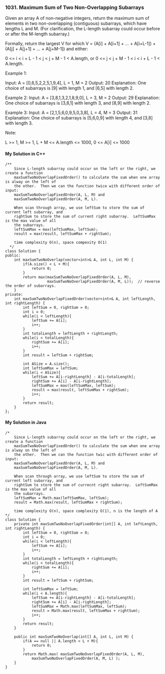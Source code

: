 ### 1031. Maximum Sum of Two Non-Overlapping Subarrays

Given an array A of non-negative integers, return the maximum sum of elements in two non-overlapping (contiguous) subarrays, which have lengths L and M.  (For 
clarification, the L-length subarray could occur before or after the M-length subarray.)

Formally, return the largest V for which V = (A[i] + A[i+1] + ... + A[i+L-1]) + (A[j] + A[j+1] + ... + A[j+M-1]) and either:

0 <= i < i + L - 1 < j < j + M - 1 < A.length, or
0 <= j < j + M - 1 < i < i + L - 1 < A.length.
 

Example 1:

Input: A = [0,6,5,2,2,5,1,9,4], L = 1, M = 2
Output: 20
Explanation: One choice of subarrays is [9] with length 1, and [6,5] with length 2.

Example 2:
Input: A = [3,8,1,3,2,1,8,9,0], L = 3, M = 2
Output: 29
Explanation: One choice of subarrays is [3,8,1] with length 3, and [8,9] with length 2.

Example 3:
Input: A = [2,1,5,6,0,9,5,0,3,8], L = 4, M = 3
Output: 31
Explanation: One choice of subarrays is [5,6,0,9] with length 4, and [3,8] with length 3.
 
Note:

L >= 1,
M >= 1,
L + M <= A.length <= 1000,
0 <= A[i] <= 1000




#### My Solution in C++
```
/**
    Since L-length subarray could occur on the left or the right, we create a function 
    maxSumTwoNoOverlapFixedOrder() to calculate the sum when one array is alway on the left of
    the other.  Then we can the function twice with different order of input:
    maxSumTwoNoOverlapFixedOrder(A, L, M) and
    maxSumTwoNoOverlapFixedOrder(A, M, L).
    
    When scan through array, we use leftSum to store the sum of current left subarray, and 
    rightSum to store the sum of current right subarray.  LeftSumMax is the max value of all
    the subarrays.
    leftSumMax = max(leftSumMax, leftSum);
    result = max(result, leftSumMax + rightSum);
    
    time complexity O(n), space compexity O(1)
  */
class Solution {
public:
    int maxSumTwoNoOverlap(vector<int>& A, int L, int M) {
        if(A.size() < L + M){
            return 0;
        }
        return max(maxSumTwoNoOverlapFixedOrder(A, L, M),
                   maxSumTwoNoOverlapFixedOrder(A, M, L));  // reverse the order of subarrays.
    }
private:
    int maxSumTwoNoOverlapFixedOrder(vector<int>& A, int leftLength, int rightLength) {
        int leftSum = 0, rightSum = 0;
        int i = 0;
        while(i < leftLength){
            leftSum += A[i];
            i++;
        }
        int totalLength = leftLength + rightLength;
        while(i < totalLength){
            rightSum += A[i];
            i++;
        }
        int result = leftSum + rightSum;
        
        int ASize = A.size();
        int leftSumMax = leftSum;
        while(i < ASize){
            leftSum += A[i-rightLength] - A[i-totalLength];
            rightSum += A[i] - A[i-rightLength];
            leftSumMax = max(leftSumMax, leftSum);
            result = max(result, leftSumMax + rightSum);
            i++;
        }
        return result;
    }
};
```



#### My Solution in Java
```
/*  
    Since L-length subarray could occur on the left or the right, we create a function 
    maxSumTwoNoOverlapFixedOrder() to calculate the sum when one array is alway on the left of
    the other.  Then we can the function twic with different order of input:
    maxSumTwoNoOverlapFixedOrder(A, L, M) and
    maxSumTwoNoOverlapFixedOrder(A, M, L).
    
    When scan through array, we use leftSum to store the sum of current left subarray, and 
    rightSum to store the sum of currecnt right subarray.  LeftSumMax is the max value of all
    the subarrays.
    leftSumMax = Math.max(leftSumMax, leftSum);
    result = Math.max(result, leftSumMax + rightSum);
    
    time complexity O(n), space complexity O(1), n is the length of A
*/
class Solution {
    private int maxSumTwoNoOverlapFixedOrder(int[] A, int leftLength, int rightLength) {
        int leftSum = 0, rightSum = 0;
        int i = 0;
        while(i < leftLength){
            leftSum += A[i];
            i++;
        }
        int totalLength = leftLength + rightLength;
        while(i < totalLength){
            rightSum += A[i];
            i++;
        }
        int result = leftSum + rightSum;
        
        int leftSumMax = leftSum;
        while(i < A.length){
            leftSum += A[i-rightLength] - A[i-totalLength];
            rightSum += A[i] - A[i-rightLength];
            leftSumMax = Math.max(leftSumMax, leftSum);
            result = Math.max(result, leftSumMax + rightSum);
            i++;
        }
        return result;
    }
    
    public int maxSumTwoNoOverlap(int[] A, int L, int M) {
        if(A == null || A.length < L + M){
            return 0;
        }
        return Math.max( maxSumTwoNoOverlapFixedOrder(A, L, M),
            maxSumTwoNoOverlapFixedOrder(A, M, L) );
    }
}
```
